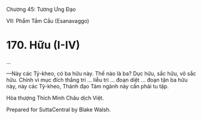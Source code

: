 

Chương 45: Tương Ưng Ðạo

VII: Phẩm Tầm Cầu (Esanavaggo)

# 170\. Hữu (I-IV)

…

—Này các Tỷ-kheo, có ba hữu này. Thế nào là ba? Dục hữu, sắc hữu, vô sắc hữu. Chính vì mục đích thắng tri … liễu tri … đoạn diệt … đoạn tận ba hữu này, này các Tỷ-kheo, Thánh đạo Tám ngành này cần phải tu tập.

Hòa thượng Thích Minh Châu dịch Việt.

Prepared for SuttaCentral by Blake Walsh.